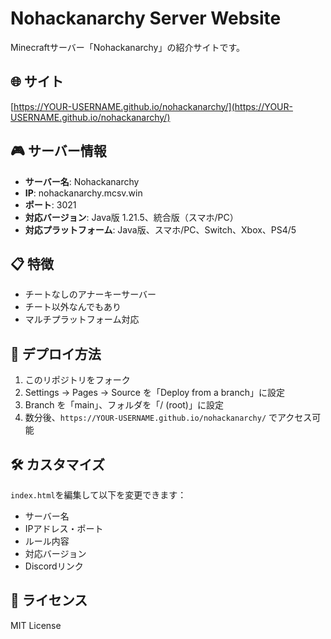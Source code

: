 # Nohackanarchy Server Website

Minecraftサーバー「Nohackanarchy」の紹介サイトです。

## 🌐 サイト

[https://YOUR-USERNAME.github.io/nohackanarchy/](https://YOUR-USERNAME.github.io/nohackanarchy/)

## 🎮 サーバー情報

- **サーバー名**: Nohackanarchy
- **IP**: nohackanarchy.mcsv.win
- **ポート**: 3021
- **対応バージョン**: Java版 1.21.5、統合版（スマホ/PC）
- **対応プラットフォーム**: Java版、スマホ/PC、Switch、Xbox、PS4/5

## 📋 特徴

- チートなしのアナーキーサーバー
- チート以外なんでもあり
- マルチプラットフォーム対応

## 🚀 デプロイ方法

1. このリポジトリをフォーク
2. Settings → Pages → Source を「Deploy from a branch」に設定
3. Branch を「main」、フォルダを「/ (root)」に設定
4. 数分後、`https://YOUR-USERNAME.github.io/nohackanarchy/` でアクセス可能

## 🛠️ カスタマイズ

`index.html`を編集して以下を変更できます：

- サーバー名
- IPアドレス・ポート
- ルール内容
- 対応バージョン
- Discordリンク

## 📝 ライセンス

MIT License